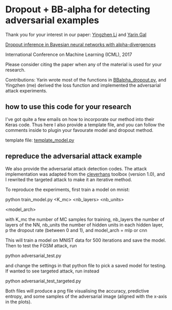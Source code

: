 # Dropout + BB-alpha for detecting adversarial examples

Thank you for your interest in our paper:
[Yingzhen Li](yingzhenli.net) and 
[Yarin Gal](yarin.co)

[Dropout inference in Bayesian neural networks with alpha-divergences](http://proceedings.mlr.press/v70/li17a/li17a.pdf)

International Conference on Machine Learning (ICML), 2017

Please consider citing the paper when any of the material is used for your research.

Contributions: Yarin wrote most of the functions in [BBalpha_dropout.py](BBalpha_dropout.py), and Yingzhen (me) derived the loss function and implemented the adversarial attack experiments.

## how to use this code for your research

I've got quite a few emails on how to incorporate our method into their Keras code. Thus here I also provide a template file, and you can follow the comments inside to plugin your favourate model and dropout method.

template file: [template_model.py](template_model.py)

## repreduce the adversarial attack example

We also provide the adversarial attack detection codes. The attack implementation was adapted from the [cleverhans](http://www.cleverhans.io/) toolbox (version 1.0), and I rewrited the targeted attack to make it an iterative method.

To reproduce the experiments, first train a model on mnist:

python train_model.py <K_mc> <alpha> <nb_layers> <nb_units> <p> <model_arch>

with K_mc the number of MC samples for training, nb_layers the number of layers of the NN, nb_units the number of hidden units in each hidden layer, p the dropout rate (between 0 and 1), and model_arch = mlp or cnn

This will train a model on MNIST data for 500 iterations and save the model. Then to test the FGSM attack, run

python adversarial_test.py 

and change the settings in that python file to pick a saved model for testing. If wanted to see targeted attack, run instead

python adversarial_test_targeted.py

Both files will produce a png file visualising the accuracy, predictive entropy, and some samples of the adversarial image (aligned with the x-axis in the plots).
